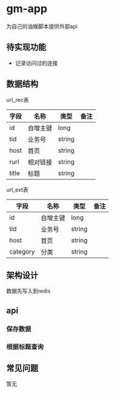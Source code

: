 # gm-app

为自己的油猴脚本提供外部api

## 待实现功能

- 记录访问过的连接

## 数据结构

url_rec表

|字段|名称|类型|备注|
|---|---|---|---|
|id|自增主键|long||
|tid|业务号|string||
|host|首页|string||
|rurl|相对链接|string||
|title|标题|string||

url_ext表

|字段|名称|类型|备注|
|---|---|---|---|
|id|自增主键|long||
|tid|业务号|string||
|host|首页|string||
|category|分类|string||

## 架构设计

数据先写入到redis

## api

### 保存数据

### 根据标题查询

## 常见问题

暂无